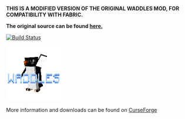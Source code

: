 **THIS IS A MODIFIED VERSION OF THE ORIGINAL WADDLES MOD, FOR COMPATIBILITY WITH FABRIC.**

**The original source can be found [here.](https://github.com/GirafiStudios/Waddles)**

[![Build Status](https://github.drone.dyonb.nl/api/badges/HeyItsMeNobody/Waddles/status.svg?ref=refs/heads/master)](https://github.drone.dyonb.nl/HeyItsMeNobody/Waddles)

![](src/main/resources/assets/waddles/icon.png)

More information and downloads can be found on [CurseForge](https://www.curseforge.com/minecraft/mc-mods/waddles-fabric)
